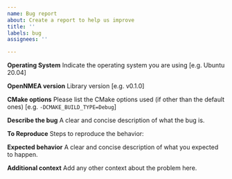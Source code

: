 ```yaml
---
name: Bug report
about: Create a report to help us improve
title: ''
labels: bug
assignees: ''

---
```


**Operating System**
Indicate the operating system you are using [e.g. Ubuntu 20.04]

**OpenNMEA version**
Library version [e.g. v0.1.0]

**CMake options**
Please list the CMake options used (if other than the default ones) [e.g. `-DCMAKE_BUILD_TYPE=Debug`]

**Describe the bug**
A clear and concise description of what the bug is.

**To Reproduce**
Steps to reproduce the behavior:

**Expected behavior**
A clear and concise description of what you expected to happen.

**Additional context**
Add any other context about the problem here.

